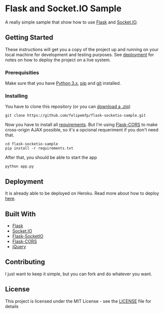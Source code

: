 # Flask and Socket.IO Sample

A really simple sample that show how to use [Flask](//flask.pocoo.org/) and [Socket.IO](//socket.io/).

## Getting Started

These instructions will get you a copy of the project up and running on your local machine for development and testing purposes. See [deployment](#deployment) for notes on how to deploy the project on a live system.

### Prerequisities

Make sure that you have [Python 3.x](//www.python.org/downloads/), [pip](//pip.pypa.io/en/stable/installing/) and [git](//help.github.com/articles/set-up-git/) installed.

### Installing

You have to clone this repository (or you can [download a .zip](//github.com/felipemfp/flask-socketio-sample/archive/master.zip))

```
git clone https://github.com/felipemfp/flask-socketio-sample.git
```

Now you have to install all [requirements](requirements.txt). But I'm using [Flask-CORS](//flask-cors.readthedocs.io/en/latest/) to make cross-origin AJAX possible, so it's a opcional requeriment if you don't need that.

```
cd flask-socketio-sample
pip install -r requirements.txt
```

After that, you should be able to start the app

```
python app.py
```

## Deployment

It is already able to be deployed on Heroku. Read more about how to deploy [here](//flask-socketio.readthedocs.io/en/latest/#deployment).

## Built With

* [Flask](//flask.pocoo.org/)
* [Socket.IO](//socket.io/)
* [Flask-SocketIO](//github.com/miguelgrinberg/Flask-SocketIO)
* [Flask-CORS](//flask-cors.readthedocs.io/en/latest/)
* [jQuery](//jquery.com)

## Contributing

I just want to keep it simple, but you can fork and do whatever you want.

## License

This project is licensed under the MIT License - see the [LICENSE](LICENSE) file for details
